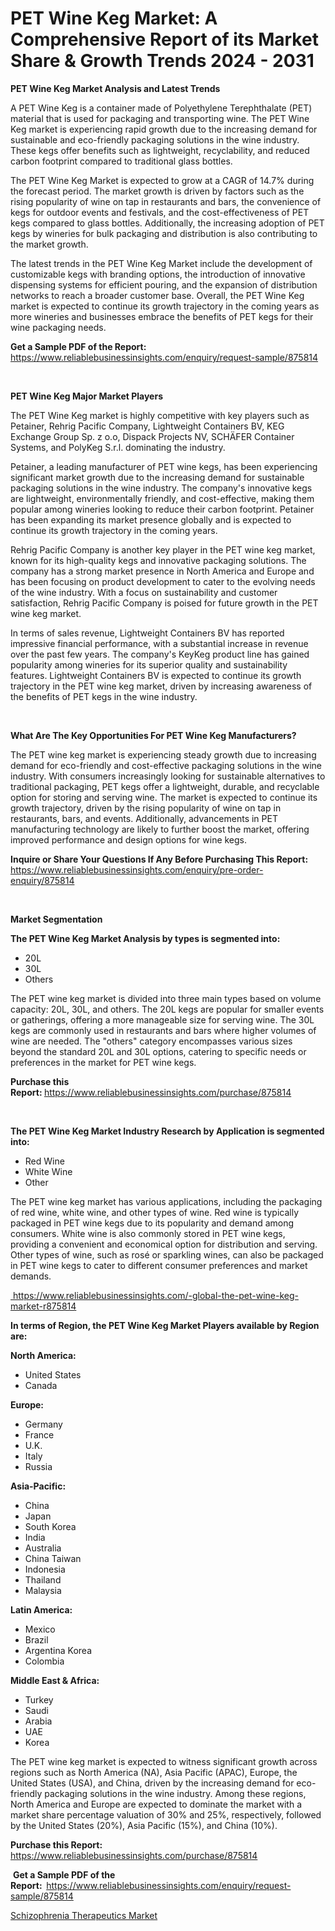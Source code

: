<p><h1>PET Wine Keg Market: A Comprehensive Report of its Market Share & Growth Trends 2024 - 2031</h1></p><p><strong>PET Wine Keg Market Analysis and Latest Trends</strong></p>
<p><p>A PET Wine Keg is a container made of Polyethylene Terephthalate (PET) material that is used for packaging and transporting wine. The PET Wine Keg market is experiencing rapid growth due to the increasing demand for sustainable and eco-friendly packaging solutions in the wine industry. These kegs offer benefits such as lightweight, recyclability, and reduced carbon footprint compared to traditional glass bottles.</p><p>The PET Wine Keg Market is expected to grow at a CAGR of 14.7% during the forecast period. The market growth is driven by factors such as the rising popularity of wine on tap in restaurants and bars, the convenience of kegs for outdoor events and festivals, and the cost-effectiveness of PET kegs compared to glass bottles. Additionally, the increasing adoption of PET kegs by wineries for bulk packaging and distribution is also contributing to the market growth.</p><p>The latest trends in the PET Wine Keg Market include the development of customizable kegs with branding options, the introduction of innovative dispensing systems for efficient pouring, and the expansion of distribution networks to reach a broader customer base. Overall, the PET Wine Keg market is expected to continue its growth trajectory in the coming years as more wineries and businesses embrace the benefits of PET kegs for their wine packaging needs.</p></p>
<p><strong>Get a Sample PDF of the Report:&nbsp;</strong> <a href="https://www.reliablebusinessinsights.com/enquiry/request-sample/875814">https://www.reliablebusinessinsights.com/enquiry/request-sample/875814</a></p>
<p>&nbsp;</p>
<p><strong>PET Wine Keg Major Market Players</strong></p>
<p><p>The PET Wine Keg market is highly competitive with key players such as Petainer, Rehrig Pacific Company, Lightweight Containers BV, KEG Exchange Group Sp. z o.o, Dispack Projects NV, SCHÄFER Container Systems, and PolyKeg S.r.l. dominating the industry.</p><p>Petainer, a leading manufacturer of PET wine kegs, has been experiencing significant market growth due to the increasing demand for sustainable packaging solutions in the wine industry. The company's innovative kegs are lightweight, environmentally friendly, and cost-effective, making them popular among wineries looking to reduce their carbon footprint. Petainer has been expanding its market presence globally and is expected to continue its growth trajectory in the coming years.</p><p>Rehrig Pacific Company is another key player in the PET wine keg market, known for its high-quality kegs and innovative packaging solutions. The company has a strong market presence in North America and Europe and has been focusing on product development to cater to the evolving needs of the wine industry. With a focus on sustainability and customer satisfaction, Rehrig Pacific Company is poised for future growth in the PET wine keg market.</p><p>In terms of sales revenue, Lightweight Containers BV has reported impressive financial performance, with a substantial increase in revenue over the past few years. The company's KeyKeg product line has gained popularity among wineries for its superior quality and sustainability features. Lightweight Containers BV is expected to continue its growth trajectory in the PET wine keg market, driven by increasing awareness of the benefits of PET kegs in the wine industry.</p></p>
<p>&nbsp;</p>
<p><strong>What Are The Key Opportunities For PET Wine Keg Manufacturers?</strong></p>
<p><p>The PET wine keg market is experiencing steady growth due to increasing demand for eco-friendly and cost-effective packaging solutions in the wine industry. With consumers increasingly looking for sustainable alternatives to traditional packaging, PET kegs offer a lightweight, durable, and recyclable option for storing and serving wine. The market is expected to continue its growth trajectory, driven by the rising popularity of wine on tap in restaurants, bars, and events. Additionally, advancements in PET manufacturing technology are likely to further boost the market, offering improved performance and design options for wine kegs.</p></p>
<p><strong>Inquire or Share Your Questions If Any Before Purchasing This Report:</strong> <a href="https://www.reliablebusinessinsights.com/enquiry/pre-order-enquiry/875814">https://www.reliablebusinessinsights.com/enquiry/pre-order-enquiry/875814</a></p>
<p>&nbsp;</p>
<p><strong>Market Segmentation</strong></p>
<p><strong>The PET Wine Keg Market Analysis by types is segmented into:</strong></p>
<p><ul><li>20L</li><li>30L</li><li>Others</li></ul></p>
<p><p>The PET wine keg market is divided into three main types based on volume capacity: 20L, 30L, and others. The 20L kegs are popular for smaller events or gatherings, offering a more manageable size for serving wine. The 30L kegs are commonly used in restaurants and bars where higher volumes of wine are needed. The "others" category encompasses various sizes beyond the standard 20L and 30L options, catering to specific needs or preferences in the market for PET wine kegs.</p></p>
<p><strong>Purchase this Report:&nbsp;</strong><a href="https://www.reliablebusinessinsights.com/purchase/875814">https://www.reliablebusinessinsights.com/purchase/875814</a></p>
<p>&nbsp;</p>
<p><strong>The PET Wine Keg Market Industry Research by Application is segmented into:</strong></p>
<p><ul><li>Red Wine</li><li>White Wine</li><li>Other</li></ul></p>
<p><p>The PET wine keg market has various applications, including the packaging of red wine, white wine, and other types of wine. Red wine is typically packaged in PET wine kegs due to its popularity and demand among consumers. White wine is also commonly stored in PET wine kegs, providing a convenient and economical option for distribution and serving. Other types of wine, such as rosé or sparkling wines, can also be packaged in PET wine kegs to cater to different consumer preferences and market demands.</p></p>
<p><a href="https://www.reliablebusinessinsights.com/-global-the-pet-wine-keg-market-r875814">&nbsp;https://www.reliablebusinessinsights.com/-global-the-pet-wine-keg-market-r875814</a></p>
<p><strong>In terms of Region, the PET Wine Keg Market Players available by Region are:</strong></p>
<p>
    <p> <strong> North America: </strong>
        <ul>
            <li>United States</li>
            <li>Canada</li>
        </ul>
        </p> 
    <p> <strong> Europe: </strong>
        <ul>
            <li>Germany</li>
            <li>France</li>
            <li>U.K.</li>
            <li>Italy</li>
            <li>Russia</li>
        </ul>
        </p> 
    <p> <strong> Asia-Pacific: </strong>
        <ul>
            <li>China</li>
            <li>Japan</li>
            <li>South Korea</li>
            <li>India</li>
            <li>Australia</li>
            <li>China Taiwan</li>
            <li>Indonesia</li>
            <li>Thailand</li>
            <li>Malaysia</li>
        </ul>
        </p> 
    <p> <strong> Latin America: </strong>
        <ul>
            <li>Mexico</li>
            <li>Brazil</li>
            <li>Argentina Korea</li>
            <li>Colombia</li>
        </ul>
        </p> 
    <p> <strong> Middle East & Africa: </strong>
        <ul>
            <li>Turkey</li>
            <li>Saudi</li>
            <li>Arabia</li>
            <li>UAE</li>
            <li>Korea</li>
        </ul>
    </p>
    </p>
<p><p>The PET wine keg market is expected to witness significant growth across regions such as North America (NA), Asia Pacific (APAC), Europe, the United States (USA), and China, driven by the increasing demand for eco-friendly packaging solutions in the wine industry. Among these regions, North America and Europe are expected to dominate the market with a market share percentage valuation of 30% and 25%, respectively, followed by the United States (20%), Asia Pacific (15%), and China (10%).</p></p>
<p><strong>Purchase this Report: </strong><a href="https://www.reliablebusinessinsights.com/purchase/875814">https://www.reliablebusinessinsights.com/purchase/875814</a></p>
<p>&nbsp;<strong>Get a Sample PDF of the Report:&nbsp;&nbsp;</strong><a href="https://www.reliablebusinessinsights.com/enquiry/request-sample/875814">https://www.reliablebusinessinsights.com/enquiry/request-sample/875814</a></p>
<p><strong></strong></p>
<p><p><a href="https://github.com/JameTravis/Market-Research-Report-List-6/blob/main/schizophrenia-therapeutics-market.md">Schizophrenia Therapeutics Market</a></p></p>